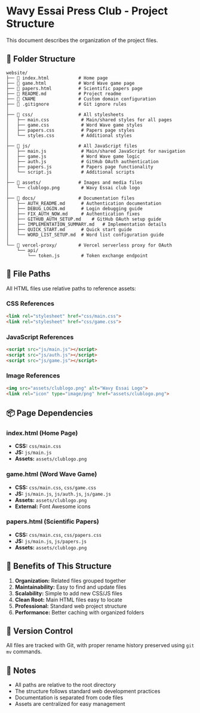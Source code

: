 # Wavy Essai Press Club - Project Structure

This document describes the organization of the project files.

## 📁 Folder Structure

```
website/
├── 📄 index.html           # Home page
├── 📄 game.html            # Word Wave game page
├── 📄 papers.html          # Scientific papers page
├── 📄 README.md            # Project readme
├── 📄 CNAME                # Custom domain configuration
├── 📄 .gitignore           # Git ignore rules
│
├── 📂 css/                 # All stylesheets
│   ├── main.css            # Main/shared styles for all pages
│   ├── game.css            # Word Wave game styles
│   ├── papers.css          # Papers page styles
│   └── styles.css          # Additional styles
│
├── 📂 js/                  # All JavaScript files
│   ├── main.js             # Main/shared JavaScript for navigation
│   ├── game.js             # Word Wave game logic
│   ├── auth.js             # GitHub OAuth authentication
│   ├── papers.js           # Papers page functionality
│   └── script.js           # Additional scripts
│
├── 📂 assets/              # Images and media files
│   └── clublogo.png        # Wavy Essai club logo
│
├── 📂 docs/                # Documentation files
│   ├── AUTH_README.md      # Authentication documentation
│   ├── DEBUG_LOGIN.md      # Login debugging guide
│   ├── FIX_AUTH_NOW.md     # Authentication fixes
│   ├── GITHUB_AUTH_SETUP.md    # GitHub OAuth setup guide
│   ├── IMPLEMENTATION_SUMMARY.md   # Implementation details
│   ├── QUICK_START.md      # Quick start guide
│   └── WORD_LIST_SETUP.md  # Word list configuration guide
│
└── 📂 vercel-proxy/        # Vercel serverless proxy for OAuth
    └── api/
        └── token.js        # Token exchange endpoint
```

## 🔗 File Paths

All HTML files use relative paths to reference assets:

### CSS References
```html
<link rel="stylesheet" href="css/main.css">
<link rel="stylesheet" href="css/game.css">
```

### JavaScript References
```html
<script src="js/main.js"></script>
<script src="js/auth.js"></script>
<script src="js/game.js"></script>
```

### Image References
```html
<img src="assets/clublogo.png" alt="Wavy Essai Logo">
<link rel="icon" type="image/png" href="assets/clublogo.png">
```

## 📦 Page Dependencies

### index.html (Home Page)
- **CSS:** `css/main.css`
- **JS:** `js/main.js`
- **Assets:** `assets/clublogo.png`

### game.html (Word Wave Game)
- **CSS:** `css/main.css`, `css/game.css`
- **JS:** `js/main.js`, `js/auth.js`, `js/game.js`
- **Assets:** `assets/clublogo.png`
- **External:** Font Awesome icons

### papers.html (Scientific Papers)
- **CSS:** `css/main.css`, `css/papers.css`
- **JS:** `js/main.js`, `js/papers.js`
- **Assets:** `assets/clublogo.png`

## 🎯 Benefits of This Structure

1. **Organization:** Related files grouped together
2. **Maintainability:** Easy to find and update files
3. **Scalability:** Simple to add new CSS/JS files
4. **Clean Root:** Main HTML files easy to locate
5. **Professional:** Standard web project structure
6. **Performance:** Better caching with organized folders

## 🔄 Version Control

All files are tracked with Git, with proper rename history preserved using `git mv` commands.

## 📝 Notes

- All paths are relative to the root directory
- The structure follows standard web development practices
- Documentation is separated from code files
- Assets are centralized for easy management

